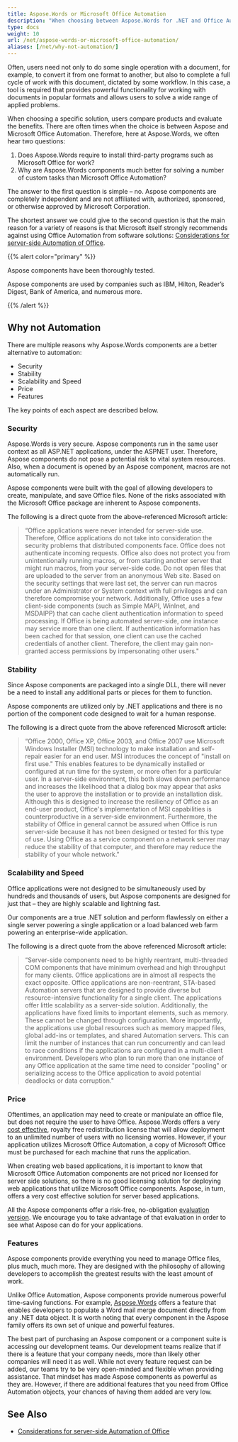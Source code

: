 ```yaml
---
title: Aspose.Words or Microsoft Office Automation
description: "When choosing between Aspose.Words for .NET and Office Automation, keep in mind that Aspose is completely independent of third-party applications and suitable for server-side solutions in a few ways."
type: docs
weight: 10
url: /net/aspose-words-or-microsoft-office-automation/
aliases: [/net/why-not-automation/]
---
```


Often, users need not only to do some single operation with a document, for example, to convert it from one format to another, but also to complete a full cycle of work with this document, dictated by some workflow. In this case, a tool is required that provides powerful functionality for working with documents in popular formats and allows users to solve a wide range of applied problems.

When choosing a specific solution, users compare products and evaluate the benefits. There are often times when the choice is between Aspose and Microsoft Office Automation. Therefore, here at Aspose.Words, we often hear two questions: 

1. Does Aspose.Words require to install third-party programs such as Microsoft Office for work?
2. Why are Aspose.Words components much better for solving a number of custom tasks than Microsoft Office Automation?

The answer to the first question is simple – no. Aspose components are completely independent and are not affiliated with, authorized, sponsored, or otherwise approved by Microsoft Corporation.

The shortest answer we could give to the second question is that the main reason for a variety of reasons is that Microsoft itself strongly recommends against using Office Automation from software solutions: [Considerations for server-side Automation of Office](https://support.microsoft.com/en-us/topic/considerations-for-server-side-automation-of-office-48bcfe93-8a89-47f1-0bce-017433ad79e2).

{{% alert color="primary" %}}

Aspose components have been thoroughly tested.

Aspose components are used by companies such as IBM, Hilton, Reader’s Digest, Bank of America, and numerous more.

{{% /alert %}}

## Why not Automation

There are multiple reasons why Aspose.Words components are a better alternative to automation:

* Security
* Stability
* Scalability and Speed
* Price
* Features

The key points of each aspect are described below.

### Security

Aspose.Words is very secure. Aspose components run in the same user context as all ASP.NET applications, under the ASPNET user. Therefore, Aspose components do not pose a potential risk to vital system resources. Also, when a document is opened by an Aspose component, macros are not automatically run.

Aspose components were built with the goal of allowing developers to create, manipulate, and save Office files. None of the risks associated with the Microsoft Office package are inherent to Aspose components.

The following is a direct quote from the above-referenced Microsoft article:

> “Office applications were never intended for server-side use. Therefore, Office applications do not take into consideration the security problems that distributed components face. Office does not authenticate incoming requests. Office also does not protect you from unintentionally running macros, or from starting another server that might run macros, from your server-side code. Do not open files that are uploaded to the server from an anonymous Web site. Based on the security settings that were last set, the server can run macros under an Administrator or System context with full privileges and can therefore compromise your network. Additionally, Office uses a few client-side components (such as Simple MAPI, WinInet, and MSDAIPP) that can cache client authentication information to speed processing. If Office is being automated server-side, one instance may service more than one client. If authentication information has been cached for that session, one client can use the cached credentials of another client. Therefore, the client may gain non-granted access permissions by impersonating other users."

### Stability

Since Aspose components are packaged into a single DLL, there will never be a need to install any additional parts or pieces for them to function.

Aspose components are utilized only by .NET applications and there is no portion of the component code designed to wait for a human response.

The following is a direct quote from the above referenced Microsoft article:

> “Office 2000, Office XP, Office 2003, and Office 2007 use Microsoft Windows Installer (MSI) technology to make installation and self-repair easier for an end user. MSI introduces the concept of "install on first use." This enables features to be dynamically installed or configured at run time for the system, or more often for a particular user. In a server-side environment, this both slows down performance and increases the likelihood that a dialog box may appear that asks the user to approve the installation or to provide an installation disk. Although this is designed to increase the resiliency of Office as an end-user product, Office's implementation of MSI capabilities is counterproductive in a server-side environment. Furthermore, the stability of Office in general cannot be assured when Office is run server-side because it has not been designed or tested for this type of use. Using Office as a service component on a network server may reduce the stability of that computer, and therefore may reduce the stability of your whole network."

### Scalability and Speed

Office applications were not designed to be simultaneously used by hundreds and thousands of users, but Aspose components are designed for just that – they are highly scalable and lightning fast.

Our components are a true .NET solution and perform flawlessly on either a single server powering a single application or a load balanced web farm powering an enterprise-wide application.

The following is a direct quote from the above referenced Microsoft article:

> “Server-side components need to be highly reentrant, multi-threaded COM components that have minimum overhead and high throughput for many clients. Office applications are in almost all respects the exact opposite. Office applications are non-reentrant, STA-based Automation servers that are designed to provide diverse but resource-intensive functionality for a single client. The applications offer little scalability as a server-side solution. Additionally, the applications have fixed limits to important elements, such as memory. These cannot be changed through configuration. More importantly, the applications use global resources such as memory mapped files, global add-ins or templates, and shared Automation servers. This can limit the number of instances that can run concurrently and can lead to race conditions if the applications are configured in a multi-client environment. Developers who plan to run more than one instance of any Office application at the same time need to consider "pooling" or serializing access to the Office application to avoid potential deadlocks or data corruption."

### Price

Oftentimes, an application may need to create or manipulate an office file, but does not require the user to have Office. Aspose.Words offers a very [cost effective](https://purchase.aspose.com/pricing/words/family), royalty free redistribution license that will allow deployment to an unlimited number of users with no licensing worries. However, if your application utilizes Microsoft Office Automation, a copy of Microsoft Office must be purchased for each machine that runs the application.

When creating web based applications, it is important to know that Microsoft Office Automation components are not priced nor licensed for server side solutions, so there is no good licensing solution for deploying web applications that utilize Microsoft Office components. Aspose, in turn, offers a very cost effective solution for server based applications.

All the Aspose components offer a risk-free, no-obligation [evaluation version](https://downloads.aspose.com/words). We encourage you to take advantage of that evaluation in order to see what Aspose can do for your applications.

### Features

Aspose components provide everything you need to manage Office files, plus much, much more. They are designed with the philosophy of allowing developers to accomplish the greatest results with the least amount of work.

Unlike Office Automation, Aspose components provide numerous powerful time-saving functions. For example, [Aspose.Words](https://products.aspose.com/words/net/) offers a feature that enables developers to populate a Word mail merge document directly from any .NET data object. It is worth noting that every component in the Aspose family offers its own set of unique and powerful features.

The best part of purchasing an Aspose component or a component suite is accessing our development teams. Our development teams realize that if there is a feature that your company needs, more than likely other companies will need it as well. While not every feature request can be added, our teams try to be very open-minded and flexible when providing assistance. That mindset has made Aspose components as powerful as they are. However, if there are additional features that you need from Office Automation objects, your chances of having them added are very low.

## See Also

* [Considerations for server-side Automation of Office](https://support.microsoft.com/en-us/topic/considerations-for-server-side-automation-of-office-48bcfe93-8a89-47f1-0bce-017433ad79e2)
